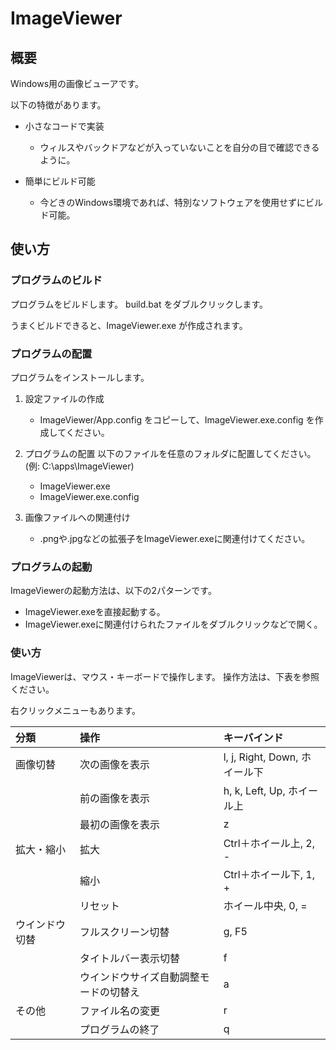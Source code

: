# ImageViewer

## 概要
Windows用の画像ビューアです。

以下の特徴があります。

- 小さなコードで実装
  - ウィルスやバックドアなどが入っていないことを自分の目で確認できるように。
  
- 簡単にビルド可能
  - 今どきのWindows環境であれば、特別なソフトウェアを使用せずにビルド可能。

## 使い方
### プログラムのビルド
プログラムをビルドします。
build.bat をダブルクリックします。

うまくビルドできると、ImageViewer.exe が作成されます。


### プログラムの配置
プログラムをインストールします。

1. 設定ファイルの作成
    - ImageViewer/App.config をコピーして、ImageViewer.exe.config を作成してください。
   
2. プログラムの配置
   以下のファイルを任意のフォルダに配置してください。(例: C:\apps\ImageViewer\)
   - ImageViewer.exe
   - ImageViewer.exe.config
     
3. 画像ファイルへの関連付け
   - .pngや.jpgなどの拡張子をImageViewer.exeに関連付けてください。


### プログラムの起動
ImageViewerの起動方法は、以下の2パターンです。

- ImageViewer.exeを直接起動する。
- ImageViewer.exeに関連付けられたファイルをダブルクリックなどで開く。


### 使い方
ImageViewerは、マウス・キーボードで操作します。
操作方法は、下表を参照ください。

右クリックメニューもあります。

| 分類           | 操作                                   | キーバインド                  |
| :--            | :--                                    | :--                           |
| 画像切替       | 次の画像を表示                         | l, j, Right, Down, ホイール下 |
|                | 前の画像を表示                         | h, k, Left, Up, ホイール上    |
|                | 最初の画像を表示                       | z                             |
| 拡大・縮小     | 拡大                                   | Ctrl＋ホイール上, 2, -        |
|                | 縮小                                   | Ctrl＋ホイール下, 1, +        |
|                | リセット                               | ホイール中央, 0, =            |
| ウインドウ切替 | フルスクリーン切替                     | g, F5                         |
|                | タイトルバー表示切替                   | f                             |
|                | ウインドウサイズ自動調整モードの切替え | a                             |
| その他         | ファイル名の変更                       | r                             |
|                | プログラムの終了                       | q                             |
